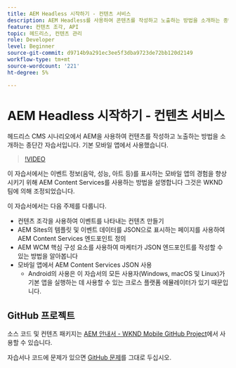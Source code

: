 ```yaml
---
title: AEM Headless 시작하기 - 컨텐츠 서비스
description: AEM Headless를 사용하여 콘텐츠를 작성하고 노출하는 방법을 소개하는 종단간 튜토리얼입니다.
feature: 컨텐츠 조각, API
topic: 헤드리스, 컨텐츠 관리
role: Developer
level: Beginner
source-git-commit: d9714b9a291ec3ee5f3dba9723de72bb120d2149
workflow-type: tm+mt
source-wordcount: '221'
ht-degree: 5%

---
```



# AEM Headless 시작하기 - 컨텐츠 서비스

헤드리스 CMS 시나리오에서 AEM을 사용하여 컨텐츠를 작성하고 노출하는 방법을 소개하는 종단간 자습서입니다. 기본 모바일 앱에서 사용했습니다.

>[!VIDEO](https://video.tv.adobe.com/v/28315/?quality=12&learn=on)

이 자습서에서는 이벤트 정보(음악, 성능, 아트 등)를 표시하는 모바일 앱의 경험을 향상시키기 위해 AEM Content Services를 사용하는 방법을 설명합니다 그것은 WKND 팀에 의해 조정되었습니다.

이 자습서에서는 다음 주제를 다룹니다.

* 컨텐츠 조각을 사용하여 이벤트를 나타내는 컨텐츠 만들기
* AEM Sites의 템플릿 및 이벤트 데이터를 JSON으로 표시하는 페이지를 사용하여 AEM Content Services 엔드포인트 정의
* AEM WCM 핵심 구성 요소를 사용하여 마케터가 JSON 엔드포인트를 작성할 수 있는 방법을 알아봅니다
* 모바일 앱에서 AEM Content Services JSON 사용
   * Android의 사용은 이 자습서의 모든 사용자(Windows, macOS 및 Linux)가 기본 앱을 실행하는 데 사용할 수 있는 크로스 플랫폼 에뮬레이터가 있기 때문입니다.

## GitHub 프로젝트

소스 코드 및 컨텐츠 패키지는 [AEM 안내서 - WKND Mobile GitHub Project](https://github.com/adobe/aem-guides-wknd-mobile)에서 사용할 수 있습니다.

자습서나 코드에 문제가 있으면 [GitHub 문제](https://github.com/adobe/aem-guides-wknd-mobile/issues)를 그대로 두십시오.
